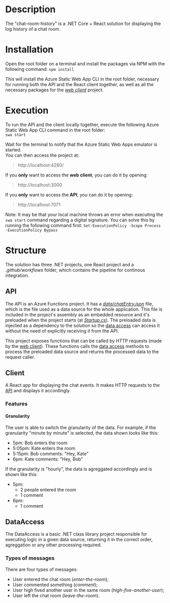 # Description
The "chat-room-history" is a .NET Core + React solution for displaying the log history of a chat room. 

# Installation
Open the root folder on a terminal and install the packages via NPM with the following command:
`npm install`

This will install the Azure Static Web App CLI in the root folder, necessary for running both the API and the React client together, as well as all the necessary packages for the [_web client_](#client) project.

# Execution
To run the API and the client locally together, execute the following Azure Static Web App CLI command in the root folder:  
`swa start`

Wait for the terminal to notify that the Azure Static Web Apps emulator is started.  
You can then access the project at:
> http://localhost:4280/

If you **only** want to access the **web client**, you can do it by opening:
> http://localhost:3000

If you **only** want to access the **API**, you can do it by opening:
> http://localhost:7071

Note:
It may be that your local machine throws an error when executing the `swa start` command regarding a digital signature. You can solve this by running the following command first:
`Set-ExecutionPolicy -Scope Process -ExecutionPolicy Bypass`

# Structure
The solution has three .NET projects, one React project and a _.github/workflows_ folder, which contains the pipeline for continous integration.

## API
The API is an Azure Functions project. It has a [_data/chatEntry.json_](https://github.com/brunoccst/chat-room-history/tree/main/API/data) file, which is the file used as a data source for the whole application. This file is included in the project's assembly as an embedded resource and it's preloaded when the project starts (at [_Startup.cs_](https://github.com/brunoccst/chat-room-history/blob/main/API/Startup.cs)). The preloaded data is injected as a dependency to the solution so the [data access](#dataaccess) can access it without the need of explicitly receiving it from the API.

This project exposes functions that can be called by HTTP requests (made by the [web client](#client)). These functions calls the [data access](#dataaccess) methods to process the preloaded data source and returns the processed data to the request caller.

## Client
A React app for displaying the chat events. It makes HTTP requests to the [API](#api) and displays it accordingly.

### Features

#### Granularity

The user is able to switch the granularity of the data.
For example, if the granularity "minute by minute" is selected, the data shown looks like this:
* 5pm: Bob enters the room
* 5:05pm: Kate enters the room
* 5:15pm: Bob comments: "Hey, Kate"
* 6pm: Kate comments: "Hey, Bob"

If the granularity is "hourly", the data is agreggated accordingly and is shown like this:
* 5pm:
  * 2 people entered the room
  * 1 comment
* 6pm:
  * 1 comment

## DataAccess
The DataAccess is a basic .NET class library project responsible for executing logic in a given data source, returning it in the correct order, agreggation or any other processing required.

### Types of messages
There are four types of messages:

* User entered the chat room (_enter-the-room_);
* User commented something (_comment_);
* User high fived another user in the same room (_high-five-another-user_);
* User left the chat room (_leave-the-room_).
